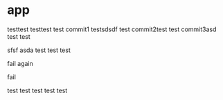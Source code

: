# app

testtest
testtest
test
commit1
testsdsdf
test
commit2test
test
commit3asd
test
test

sfsf
asda
test
test
test

fail again

fail

test
test
test
test
test
